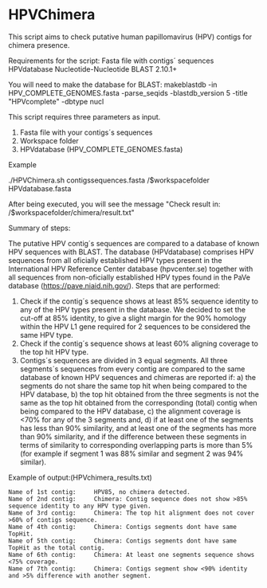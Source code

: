 # HPVChimera

This script aims to check putative human papillomavirus (HPV) contigs for chimera presence.

Requirements for the script:
Fasta file with contigs´ sequences
HPVdatabase
Nucleotide-Nucleotide BLAST 2.10.1+

You will need to make the database for BLAST:
makeblastdb -in HPV_COMPLETE_GENOMES.fasta -parse_seqids -blastdb_version 5  -title "HPVcomplete" -dbtype nucl

This script requires three parameters as input.
1. Fasta file with your contigs´s sequences
2. Workspace folder
3. HPVdatabase (HPV_COMPLETE_GENOMES.fasta)

Example

./HPVChimera.sh contigssequences.fasta /$workspacefolder HPVdatabase.fasta

After being executed, you will see the message "Check result in: /$workspacefolder/chimera/result.txt"

Summary of steps:

The putative HPV contig´s sequences are compared to a database of known HPV sequences with BLAST.
The database (HPVdatabase) comprises HPV sequences from all oficially established HPV types present in the International HPV Reference Center database (hpvcenter.se) together with all sequences from non-oficially established HPV types found in the PaVe database (https://pave.niaid.nih.gov/).
Steps that are performed:
1. Check if the contig´s sequence shows at least 85% sequence identity to any of the HPV types present in the database. We decided to set the cut-off at 85% identity, to give a slight margin for the 90% homology within the HPV L1 gene required for 2 sequences to be considered the same HPV type. 
2. Check if the contig´s sequence shows at least 60% aligning coverage to the top hit HPV type.
3. Contigs´s sequences are divided in 3 equal segments. All three segments´s sequences from every contig are compared to the same database of known HPV sequences and chimeras are reported if: a) the segments do not share the same top hit when being compared to the HPV database,  b) the top hit obtained from the three segments is not the same as the top hit obtained from the corresponding (total) contig when being compared to the HPV database, c) the alignment coverage is <70% for any of the 3 segments and, d) if at least one of the segments has less than 90% similarity, and at least one of the segments has more than 90% similarity, and if the difference between these segments in terms of similarity to corresponding overlapping parts is more than 5% (for example if segment 1 was 88% similar and segment 2 was 94% similar).



Example of output:(HPVchimera_results.txt)

    Name of 1st contig:     HPV85, no chimera detected. 
    Name of 2nd contig:     Chimera: Contig sequence does not show >85% sequence identity to any HPV type given.
    Name of 3rd contig:     Chimera: The top hit alignment does not cover >60% of contigs sequence.
    Name of 4th contig:     Chimera: Contigs segments dont have same TopHit.
    Name of 5th contig:     Chimera: Contigs segments dont have same TopHit as the total contig.
    Name of 6th contig:     Chimera: At least one segments sequence shows <75% coverage.
    Name of 7th contig:     Chimera: Contigs segment show <90% identity and >5% difference with another segment.
